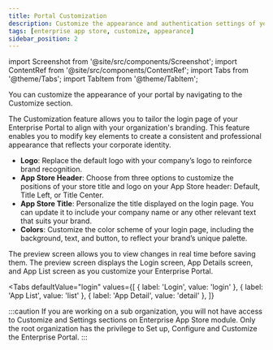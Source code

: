 ```yaml
---
title: Portal Customization
description: Customize the appearance and authentication settings of your Enterprise App Store in Appcircle
tags: [enterprise app store, customize, appearance]
sidebar_position: 2
---
```


import Screenshot from '@site/src/components/Screenshot';
import ContentRef from '@site/src/components/ContentRef';
import Tabs from '@theme/Tabs';
import TabItem from '@theme/TabItem';

You can customize the appearance of your portal by navigating to the Customize section.

The Customization feature allows you to tailor the login page of your Enterprise Portal to align with your organization's branding. This feature enables you to modify key elements to create a consistent and professional appearance that reflects your corporate identity.

<Screenshot url='https://cdn.appcircle.io/docs/assets/BE5909-eas1.png' />

- **Logo**: Replace the default logo with your company’s logo to reinforce brand recognition.
- **App Store Header**: Choose from three options to customize the positions of your store title and logo on your App Store header: Default, Title Left, or Title Center.
- **App Store Title**: Personalize the title displayed on the login page. You can update it to include your company name or any other relevant text that suits your brand.
- **Colors**: Customize the color scheme of your login page, including the background, text, and button, to reflect your brand’s unique palette.

The preview screen allows you to view changes in real time before saving them. The preview screen displays the Login screen, App Details screen, and App List screen as you customize your Enterprise Portal.

<Tabs
defaultValue="login"
values={[
{ label: 'Login', value: 'login' },
{ label: 'App List', value: 'list' },
{ label: 'App Detail', value: 'detail' },
]}
>
  <TabItem value="login">
<Screenshot url='https://cdn.appcircle.io/docs/assets/BE5909-eas1.png' />
  </TabItem>
  <TabItem value="list">
<Screenshot url='https://cdn.appcircle.io/docs/assets/BE5909-eas2.png' />
  </TabItem>
  <TabItem value="detail">
<Screenshot url='https://cdn.appcircle.io/docs/assets/BE5909-eas3.png' />
  </TabItem>
</Tabs>

:::caution
If you are working on a sub organization, you will not have access to Customize and Settings sections on Enterprise App Store module.
Only the root organization has the privilege to Set up, Configure and Customize the Enterprise Portal.
:::